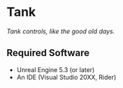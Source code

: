 # Tank

*Tank controls, like the good old days.*

## Required Software

 - Unreal Engine 5.3 (or later)
 - An IDE (Visual Studio 20XX, Rider)